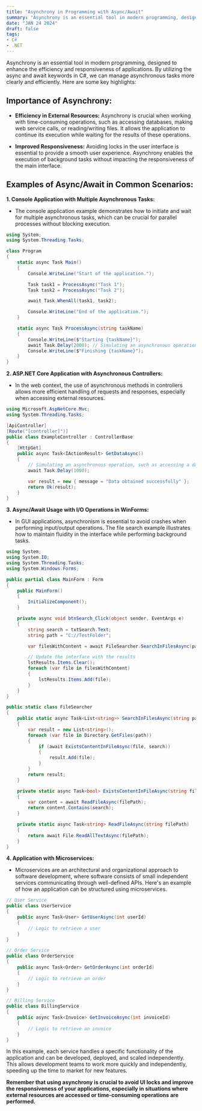 ```yaml
---
title: "Asynchrony in Programming with Async/Await"
summary: "Asynchrony is an essential tool in modern programming, designed to enhance the efficiency and responsiveness of applications."
date: "JAN 24 2024"
draft: false
tags:
- C#
- .NET
---
```



Asynchrony is an essential tool in modern programming, designed to enhance the efficiency and responsiveness of applications. By utilizing the async and await keywords in C#, we can manage asynchronous tasks more clearly and efficiently. Here are some key highlights:

## Importance of Asynchrony:
* **Efficiency in External Resources:** Asynchrony is crucial when working with time-consuming operations, such as accessing databases, making web service calls, or reading/writing files. It allows the application to continue its execution while waiting for the results of these operations.

* **Improved Responsiveness:** Avoiding locks in the user interface is essential to provide a smooth user experience. Asynchrony enables the execution of background tasks without impacting the responsiveness of the main interface.

## Examples of Async/Await in Common Scenarios:

**1. Console Application with Multiple Asynchronous Tasks:**

* The console application example demonstrates how to initiate and wait for multiple asynchronous tasks, which can be crucial for parallel processes without blocking execution.


```csharp
using System;
using System.Threading.Tasks;

class Program
{
    static async Task Main()
    {
        Console.WriteLine("Start of the application.");

        Task task1 = ProcessAsync("Task 1");
        Task task2 = ProcessAsync("Task 2");

        await Task.WhenAll(task1, task2);

        Console.WriteLine("End of the application.");
    }

    static async Task ProcessAsync(string taskName)
    {
        Console.WriteLine($"Starting {taskName}");
        await Task.Delay(2000); // Simulating an asynchronous operation
        Console.WriteLine($"Finishing {taskName}");
    }
}

```


**2. ASP.NET Core Application with Asynchronous Controllers:**

* In the web context, the use of asynchronous methods in controllers allows more efficient handling of requests and responses, especially when accessing external resources.


```csharp
using Microsoft.AspNetCore.Mvc;
using System.Threading.Tasks;

[ApiController]
[Route("[controller]")]
public class ExampleController : ControllerBase
{
    [HttpGet]
    public async Task<IActionResult> GetDataAsync()
    {
        // Simulating an asynchronous operation, such as accessing a database
        await Task.Delay(1000);

        var result = new { message = "Data obtained successfully" };
        return Ok(result);
    }
}

```


**3. Async/Await Usage with I/O Operations in WinForms:**

* In GUI applications, asynchronism is essential to avoid crashes when performing input/output operations. The file search example illustrates how to maintain fluidity in the interface while performing background tasks.


```csharp
using System;
using System.IO;
using System.Threading.Tasks;
using System.Windows.Forms;

public partial class MainForm : Form
{
    public MainForm()
    {
        InitializeComponent();
    }

    private async void btnSearch_Click(object sender, EventArgs e)
    {
        string search = txtSearch.Text;
        string path = "C://TestFolder";

        var filesWithContent = await FileSearcher.SearchInFilesAsync(path, search);

        // Update the interface with the results
        lstResults.Items.Clear();
        foreach (var file in filesWithContent)
        {
            lstResults.Items.Add(file);
        }
    }
}

```


```csharp
public static class FileSearcher
{
    public static async Task<List<string>> SearchInFilesAsync(string path, string search)
    {
        var result = new List<string>();
        foreach (var file in Directory.GetFiles(path))
        {
            if (await ExistsContentInFileAsync(file, search))
            {
                result.Add(file);
            }
        }
        return result;
    }

    private static async Task<bool> ExistsContentInFileAsync(string filePath, string search)
    {
        var content = await ReadFileAsync(filePath);
        return content.Contains(search);
    }

    private static async Task<string> ReadFileAsync(string filePath)
    {
        return await File.ReadAllTextAsync(filePath);
    }
}

```


**4. Application with Microservices:**
* Microservices are an architectural and organizational approach to software development, where software consists of small independent services communicating through well-defined APIs. Here's an example of how an application can be structured using microservices.


```csharp
// User Service
public class UserService
{
    public async Task<User> GetUserAsync(int userId)
    {
        // Logic to retrieve a user
    }
}

// Order Service
public class OrderService
{
    public async Task<Order> GetOrderAsync(int orderId)
    {
        // Logic to retrieve an order
    }
}

// Billing Service
public class BillingService
{
    public async Task<Invoice> GetInvoiceAsync(int invoiceId)
    {
        // Logic to retrieve an invoice
    }
}

```


In this example, each service handles a specific functionality of the application and can be developed, deployed, and scaled independently. This allows development teams to work more quickly and independently, speeding up the time to market for new features.

**Remember that using asynchrony is crucial to avoid UI locks and improve the responsiveness of your applications, especially in situations where external resources are accessed or time-consuming operations are performed.**